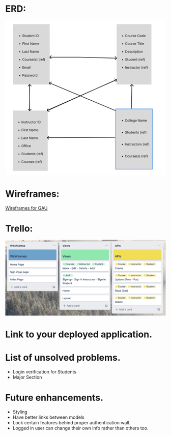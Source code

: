 # ERD:
![ERD](assets/ERD.png)
# Wireframes: 
[Wireframes for GAU](https://www.figma.com/file/qI4K9yGw3vIFlGvQwQeMxV/General-Assembly-University?node-id=1%3A4&t=DjuqyuTayRvB4EO9-0)
# Trello:
![Trello](assets/Trello.png)
# Link to your deployed application.
# List of unsolved problems.
* Login verification for Students
* Major Section

# Future enhancements.
* Styling
* Have better links between models
* Lock certain features behind proper authentication wall.
* Logged in user can change their own info rather than others too.
